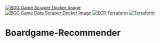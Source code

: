 [![BGG Game Scraper Docker Image](https://github.com/bionicle4365/Boardgame-Recommender/actions/workflows/scraper-docker-image.yml/badge.svg)](https://github.com/bionicle4365/Boardgame-Recommender/actions/workflows/scraper-docker-image.yml) [![BGG Game Data Scraper Docker Image](https://github.com/bionicle4365/Boardgame-Recommender/actions/workflows/data-scraper-docker-image.yml/badge.svg)](https://github.com/bionicle4365/Boardgame-Recommender/actions/workflows/data-scraper-docker-image.yml) [![ECR Terraform](https://github.com/bionicle4365/Boardgame-Recommender/actions/workflows/ecr_terraform.yml/badge.svg)](https://github.com/bionicle4365/Boardgame-Recommender/actions/workflows/ecr_terraform.yml) [![Terraform](https://github.com/bionicle4365/Boardgame-Recommender/actions/workflows/terraform.yml/badge.svg)](https://github.com/bionicle4365/Boardgame-Recommender/actions/workflows/terraform.yml)
# Boardgame-Recommender